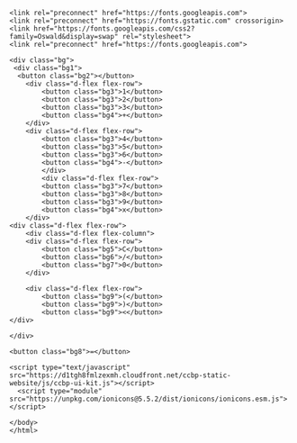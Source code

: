 <!DOCTYPE html>
<html lang="en">
<head>
    <meta charset="UTF-8">
    <meta name="viewport" content="width=device-width, initial-scale=1.0">
    <title>Calculator</title>
    <link rel="stylesheet" href="https://stackpath.bootstrapcdn.com/bootstrap/4.5.2/css/bootstrap.min.css" integrity="sha384-JcKb8q3iqJ61gNV9KGb8thSsNjpSL0n8PARn9HuZOnIxN0hoP+VmmDGMN5t9UJ0Z" crossorigin="anonymous">
    <script src="https://code.jquery.com/jquery-3.5.1.slim.min.js" integrity="sha384-DfXdz2htPH0lsSSs5nCTpuj/zy4C+OGpamoFVy38MVBnE+IbbVYUew+OrCXaRkfj" crossorigin="anonymous"></script>
    <script src="https://cdn.jsdelivr.net/npm/popper.js@1.16.1/dist/umd/popper.min.js" integrity="sha384-9/reFTGAW83EW2RDu2S0VKaIzap3H66lZH81PoYlFhbGU+6BZp6G7niu735Sk7lN" crossorigin="anonymous"></script>
    <script src="https://stackpath.bootstrapcdn.com/bootstrap/4.5.2/js/bootstrap.min.js" integrity="sha384-B4gt1jrGC7Jh4AgTPSdUtOBvfO8shuf57BaghqFfPlYxofvL8/KUEfYiJOMMV+rV" crossorigin="anonymous"></script>
    <link rel="stylesheet" href="https://cdnjs.cloudflare.com/ajax/libs/font-awesome/6.4.0/css/all.min.css" integrity="sha512-iecdLmaskl7CVkqkXNQ/ZH/XLlvWZOJyj7Yy7tcenmpD1ypASozpmT/E0iPtmFIB46ZmdtAc9eNBvH0H/ZpiBw==" crossorigin="anonymous" referrerpolicy="no-referrer" />
    <link rel="stylesheet" href="calculator.css">

    <link rel="preconnect" href="https://fonts.googleapis.com">
    <link rel="preconnect" href="https://fonts.gstatic.com" crossorigin>
    <link href="https://fonts.googleapis.com/css2?family=Oswald&display=swap" rel="stylesheet">
    <link rel="preconnect" href="https://fonts.googleapis.com">
<link rel="preconnect" href="https://fonts.gstatic.com" crossorigin>
<link href="https://fonts.googleapis.com/css2?family=Mr+De+Haviland&display=swap" rel="stylesheet">
</head>
<body>

    <div class="bg">
     <div class="bg1">
      <button class="bg2"></button>
        <div class="d-flex flex-row">
            <button class="bg3">1</button>
            <button class="bg3">2</button>
            <button class="bg3">3</button>
            <button class="bg4">+</button>
        </div>
        <div class="d-flex flex-row">
            <button class="bg3">4</button>
            <button class="bg3">5</button>
            <button class="bg3">6</button>
            <button class="bg4">-</button>
            </div>
            <div class="d-flex flex-row">
            <button class="bg3">7</button>
            <button class="bg3">8</button>
            <button class="bg3">9</button>
            <button class="bg4">x</button>
        </div>
    <div class="d-flex flex-row">
        <div class="d-flex flex-column">
        <div class="d-flex flex-row">
            <button class="bg5">C</button>
            <button class="bg6">/</button>
            <button class="bg7">0</button>
        </div>

        <div class="d-flex flex-row">
            <button class="bg9">(</button>
            <button class="bg9">)</button>
            <button class="bg9"><</button>
    </div>

    </div>

    <button class="bg8">=</button>
   </div>
        </div> 
     </div>
    </div>

    <script type="text/javascript" src="https://d1tgh8fmlzexmh.cloudfront.net/ccbp-static-website/js/ccbp-ui-kit.js"></script>
      <script type="module" src="https://unpkg.com/ionicons@5.5.2/dist/ionicons/ionicons.esm.js"></script>
  <script nomodule src="https://unpkg.com/ionicons@5.5.2/dist/ionicons/ionicons.js"></script>
    </body>
    </html>
